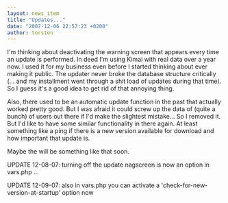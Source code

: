 ```yaml
---
layout: news_item
title: "Updates..."
date: "2007-12-06 22:57:23 +0200"
author: torsten
---
```


I'm thinking about deactivating the warning screen that appears every time an update is performed.
In deed I'm using Kimai with real data over a year now.
I used it for my business even before I started thinking about ever making it public.
The updater never broke the database structure critically (... and my installment went through a shit load of updates during that time).
So I guess it's a good idea to get rid of that annoying thing.

Also, there used to be an automatic update function in the past that actually worked pretty good.
But I was afraid it could screw up the data of (quite a bunch) of users out there if I'd make the slightest mistake...
So I removed it.
But I'd like to have some similar functionality in there again.
At least something like a ping if there is a new version available for download and how important that update is.

Maybe the will be something like that soon.

UPDATE 12-08-07: turning off the update nagscreen is now an option in vars.php ...

UPDATE 12-09-07: also in vars.php you can activate a 'check-for-new-version-at-startup' option now